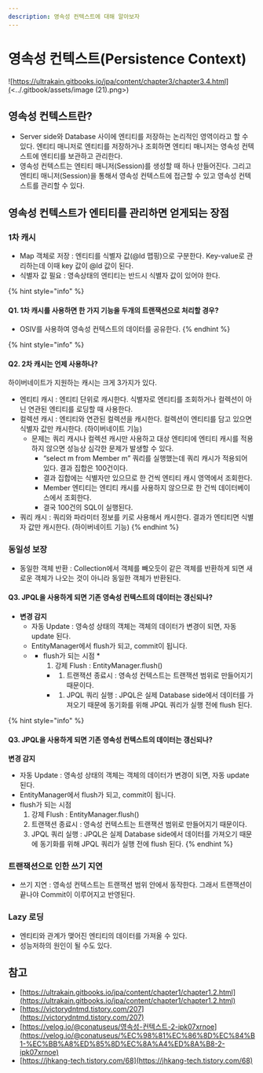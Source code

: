 ```yaml
---
description: 영속성 컨텍스트에 대해 알아보자
---
```


# 영속성 컨텍스트(Persistence Context)

![https://ultrakain.gitbooks.io/jpa/content/chapter3/chapter3.4.html](<../.gitbook/assets/image (21).png>)

## 영속성 컨텍스트란?

* Server side와 Database 사이에 엔티티를 저장하는 논리적인 영역이라고 할 수 있다. 엔티티 매니저로 엔티티를 저장하거나 조회하면 엔티티 매니저는 영속성 컨텍스트에 엔티티를 보관하고 관리한다.
* 영속성 컨텍스트는 엔티티 매니저(Session)를 생성할 때 하나 만들어진다. 그리고 엔티티 매니저(Session)을 통해서 영속성 컨텍스트에 접근할 수 있고 영속성 컨텍스트를 관리할 수 있다.

## **영속성 컨텍스트가 엔티티를 관리하면 얻게되는 장점**

### **1차 캐시**

* Map 객체로 저장 : 엔티티를 식별자 값(@Id 맵핑)으로 구분한다. Key-value로 관리하는데 이때 key 값이 @Id 값이 된다.
* 식별자 값 필요 : 영속상태의 엔티티는 반드시 식별자 값이 있어야 한다.

{% hint style="info" %}
#### Q1. 1차 캐시를 사용하면 한 가지 기능을 두개의 트랜잭션으로 처리할 경우?

* OSIV를 사용하여 영속성 컨텍스트의 데이터를 공유한다.
{% endhint %}

{% hint style="info" %}
#### Q2. 2차 캐시는 언제 사용하나?

하이버네이트가 지원하는 캐시는 크게 3가지가 있다.

* 엔티티 캐시 : 엔티티 단위로 캐시한다. 식별자로 엔티티를 조회하거나 컬렉션이 아닌 연관된 엔티티를 로딩할 때 사용한다.
* 컬렉션 캐시 : 엔티티와 연관된 컬렉션을 캐시한다. 컬렉션이 엔티티를 담고 있으면 식별자 값만 캐시한다. (하이버네이트 기능)
  * 문제는 쿼리 캐시나 컬렉션 캐시만 사용하고 대상 엔티티에 엔티티 캐시를 적용하지 않으면 성능상 심각한 문제가 발생할 수 있다.
    * “select m from Member m” 쿼리를 실행했는데 쿼리 캐시가 적용되어 있다. 결과 집합은 100건이다.
    * 결과 집합에는 식별자만 있으므로 한 건씩 엔티티 캐시 영역에서 조회한다.
    * Member 엔티티는 엔티티 캐시를 사용하지 않으므로 한 건씩 데이터베이스에서 조회한다.
    * 결국 100건의 SQL이 실행된다.
* 쿼리 캐시 : 쿼리와 파라미터 정보를 키로 사용해서 캐시한다. 결과가 엔티티면 식별자 값만 캐시한다. (하이버네이트 기능)
{% endhint %}

### **동일성 보장**

* 동일한 객체 반환 : Collection에서 객체를 빼오듯이 같은 객체를 반환하게 되면 새로운 객체가 나오는 것이 아니라 동일한 객체가 반환된다.

#### Q3. JPQL을 사용하게 되면 기존 영속성 컨텍스트의 데이터는 갱신되나?

* **변경 감지**
  * 자동 Update : 영속성 상태의 객체는 객체의 데이터가 변경이 되면, 자동 update 된다.
  * EntityManager에서 flush가 되고, commit이 됩니다.
  *
    * flush가 되는 시점
      *
        1. 강제 Flush : EntityManager.flush()
      *
        1. 트랜잭션 종료시 : 영속성 컨텍스트는 트랜잭션 범위로 만들어지기 때문이다.
      *
        1. JPQL 쿼리 실행 : JPQL은 실제 Database side에서 데이터를 가져오기 때문에 동기화를 위해 JPQL 쿼리가 실행 전에 flush 된다.

{% hint style="info" %}
#### Q3. JPQL을 사용하게 되면 기존 영속성 컨텍스트의 데이터는 갱신되나?

**변경 감지**

* 자동 Update : 영속성 상태의 객체는 객체의 데이터가 변경이 되면, 자동 update 된다.
* EntityManager에서 flush가 되고, commit이 됩니다.
* flush가 되는 시점
  1. 강제 Flush : EntityManager.flush()
  2. 트랜잭션 종료시 : 영속성 컨텍스트는 트랜잭션 범위로 만들어지기 때문이다.
  3. JPQL 쿼리 실행 : JPQL은 실제 Database side에서 데이터를 가져오기 때문에 동기화를 위해 JPQL 쿼리가 실행 전에 flush 된다.
{% endhint %}

### **트랜잭션으로 인한 쓰기 지연**

* 쓰기 지연 : 영속성 컨텍스트는 트랜잭션 범위 안에서 동작한다. 그래서 트랜잭션이 끝나야 Commit이 이루어지고 반영된다.

### **Lazy 로딩**

* 엔티티와 관계가 맺어진 엔티티의 데이터를 가져올 수 있다.
* 성능저하의 원인이 될 수도 있다.

## 참고

* [https://ultrakain.gitbooks.io/jpa/content/chapter1/chapter1.2.html](https://ultrakain.gitbooks.io/jpa/content/chapter1/chapter1.2.html)
* [https://victorydntmd.tistory.com/207](https://victorydntmd.tistory.com/207)
* [https://velog.io/@conatuseus/영속성-컨텍스트-2-ipk07xrnoe](https://velog.io/@conatuseus/%EC%98%81%EC%86%8D%EC%84%B1-%EC%BB%A8%ED%85%8D%EC%8A%A4%ED%8A%B8-2-ipk07xrnoe)
* [https://jhkang-tech.tistory.com/68](https://jhkang-tech.tistory.com/68)
